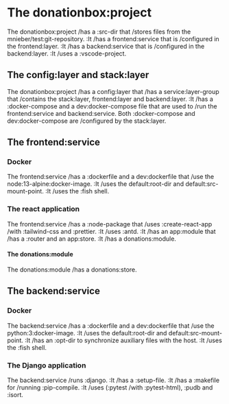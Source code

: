 # The donationbox:project

The donationbox:project /has a :src-dir that /stores files from the mnieber/test:git-repository.
:It /has a frontend:service that is /configured in the frontend:layer.
:It /has a backend:service that is /configured in the backend:layer.
:It /uses a :vscode-project.


## The config:layer and stack:layer

The donationbox:project /has a config:layer that /has a service:layer-group that /contains the stack:layer, frontend:layer and backend:layer.
:It /has a :docker-compose and a dev:docker-compose file that are used
to /run the frontend:service and backend:service.
Both :docker-compose and dev:docker-compose are /configured by the stack:layer.


## The frontend:service

### Docker

The frontend:service /has a :dockerfile and a dev:dockerfile that /use the node:13-alpine:docker-image.
:It /uses the default:root-dir and default:src-mount-point.
:It /uses the :fish shell.

### The react application

The frontend:service /has a :node-package that /uses :create-react-app /with :tailwind-css and :prettier.
:It /uses :antd.
:It /has an app:module that /has a :router and an app:store.
:It /has a donations:module.

#### The donations:module

The donations:module /has a donations:store.


## The backend:service

### Docker

The backend:service /has a :dockerfile and a dev:dockerfile that /use the python:3:docker-image.
:It /uses the default:root-dir and default:src-mount-point.
:It /has an :opt-dir to synchronize auxiliary files with the host.
:It /uses the :fish shell.

### The Django application

The backend:service /runs :django.
:It /has a :setup-file.
:It /has a :makefile for /running :pip-compile.
:It /uses (:pytest /with :pytest-html), :pudb and :isort.
